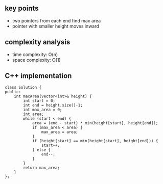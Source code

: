 ## key points
- two pointers from each end find max area
- pointer with smaller height moves inward

## complexity analysis
- time complexity: O(n)
- space complexity: O(1)

## C++ implementation
```
class Solution {
public:
    int maxArea(vector<int>& height) {
        int start = 0;
        int end = height.size()-1;
        int max_area = 0;
        int area;
        while (start < end) {
            area = (end - start) * min(height[start], height[end]);
            if (max_area < area) {
                max_area = area;
            }
            if (height[start] == min(height[start], height[end])) {
                start++;
            } else {
                end--;
            }
        }
        return max_area;
    }
};
```
